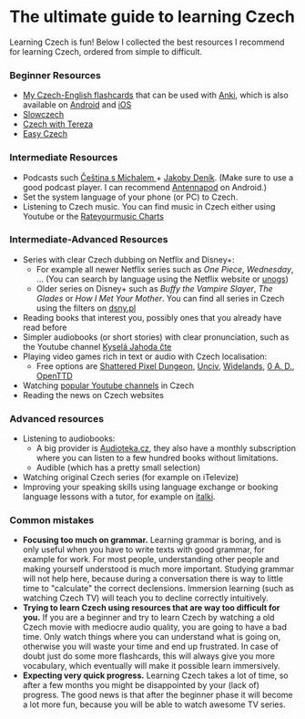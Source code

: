 # The ultimate guide to learning Czech

Learning Czech is fun! Below I collected the best resources I recommend for learning Czech, ordered from simple to difficult.

### Beginner Resources
- [My Czech-English flashcards](https://github.com/Vuizur/tatoeba-to-anki/releases/download/latest/ces_eng.apkg) that can be used with [Anki](https://apps.ankiweb.net/), which is also available on [Android](https://play.google.com/store/apps/details?id=com.ichi2.anki&hl=de&gl=US) and [iOS](https://apps.apple.com/de/app/ankimobile-flashcards/id373493387)
- [Slowczech](https://www.youtube.com/@slowczech)
- [Czech with Tereza](https://www.youtube.com/@talk.learn.enjoy.czechwith6117)
- [Easy Czech](https://www.youtube.com/@EasyCzechVideos)

### Intermediate Resources
- Podcasts such [Čeština s Michalem
](https://cesky.buzzsprout.com/) + [Jakoby Deník](https://jakobydenik.buzzsprout.com/). (Make sure to use a good podcast player. I can recommend [Antennapod](https://play.google.com/store/apps/details?id=de.danoeh.antennapod&hl=de&gl=US) on Android.)
- Set the system language of your phone (or PC) to Czech.
- Listening to Czech music. You can find music in Czech either using Youtube or the [Rateyourmusic Charts](https://rateyourmusic.com/charts/top/album/all-time/l:cs/)

### Intermediate-Advanced Resources
- Series with clear Czech dubbing on Netflix and Disney+:
  - For example all newer Netflix series such as _One Piece_, _Wednesday_, ... (You can search by language using the Netflix website or [unogs](https://unogs.com/))
  - Older series on Disney+ such as _Buffy the Vampire Slayer_, _The Glades_ or _How I Met Your Mother_. You can find all series in Czech using the filters on [dsny.pl](https://dsny.pl/)
- Reading books that interest you, possibly ones that you already have read before
- Simpler audiobooks (or short stories) with clear pronunciation, such as the Youtube channel [Kyselá Jahoda čte](https://www.youtube.com/@KyselaJahodacte)
- Playing video games rich in text or audio with Czech localisation:
  - Free options are [Shattered Pixel Dungeon](https://shatteredpixel.com/), [Unciv](https://github.com/yairm210/Unciv), [Widelands](https://www.widelands.org/), [0 A. D.](https://play0ad.com/), [OpenTTD](https://www.openttd.org/)
- Watching [popular Youtube channels](https://www.youtube.com/playlist?list=PLQZXQIgnJzEqw47j50IeP8A5oF4bcYE6R) in Czech
- Reading the news on Czech websites

### Advanced resources
- Listening to audiobooks:
  - A big provider is [Audioteka.cz](https://audioteka.com/cz/?_rd), they also have a monthly subscription where you can listen to a few hundred books without limitations.
  - Audible (which has a pretty small selection)
- Watching original Czech series (for example on iTelevize)
- Improving your speaking skills using language exchange or booking language lessons with a tutor, for example on [italki](https://www.italki.com/).

### Common mistakes
- **Focusing too much on grammar.** Learning grammar is boring, and is only useful when you have to write texts with good grammar, for example for work. For most people, understanding other people and making yourself understood is much more important. Studying grammar will not help here, because during a conversation there is way to little time to "calculate" the correct declensions. Immersion learning (such as watching Czech TV) will teach you to decline correctly intuitively.
- **Trying to learn Czech using resources that are way too difficult for you.** If you are a beginner and try to learn Czech by watching a old Czech movie with mediocre audio quality, you are going to have a bad time. Only watch things where you can understand what is going on, otherwise you will waste your time and end up frustrated. In case of doubt just do some more flashcards, this will always give you more vocabulary, which eventually will make it possible learn immersively.
- **Expecting very quick progress.** Learning Czech takes a lot of time, so after a few months you might be disappointed by your (lack of) progress. The good news is that after the beginner phase it will become a lot more fun, because you will be able to watch awesome TV series.